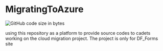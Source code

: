 # MigratingToAzure

![GitHub code size in bytes](https://img.shields.io/github/languages/code-size/Tarek-USCGA/MigratingToAzure?color=skyblue&logo=bastyon&logoColor=white&style=flat-square)

using this repository as a platform to provide source codes to cadets working on the cloud migration project. The project is only for DF_Forms site
